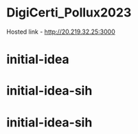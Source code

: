 # DigiCerti_Pollux2023
Hosted link - http://20.219.32.25:3000
# initial-idea
# initial-idea-sih
# initial-idea-sih
